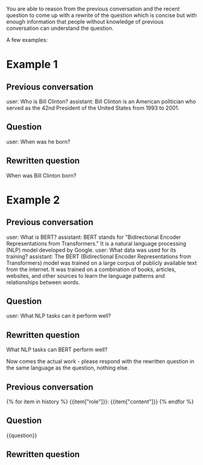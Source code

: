 You are able to reason from the previous conversation and the recent question to come up with a rewrite of the question which is concise but with enough information that people without knowledge of previous conversation can understand the question.

A few examples:

# Example 1
## Previous conversation
user: Who is Bill Clinton?
assistant: Bill Clinton is an American politician who served as the 42nd President of the United States from 1993 to 2001. 
## Question
user: When was he born?
## Rewritten question 
When was Bill Clinton born?

# Example 2
## Previous conversation
user: What is BERT?
assistant: BERT stands for "Bidirectional Encoder Representations from Transformers." It is a natural language processing (NLP) model developed by Google. 
user: What data was used for its training?
assistant: The BERT (Bidirectional Encoder Representations from Transformers) model was trained on a large corpus of publicly available text from the internet. It was trained on a combination of books, articles, websites, and other sources to learn the language patterns and relationships between words.
## Question
user: What NLP tasks can it perform well?
## Rewritten question
What NLP tasks can BERT perform well?

Now comes the actual work - please respond with the rewritten question in the same language as the question, nothing else.

## Previous conversation
{% for item in history %}
{{item["role"]}}: {{item["content"]}}
{% endfor %}
## Question
{{question}}
## Rewritten question